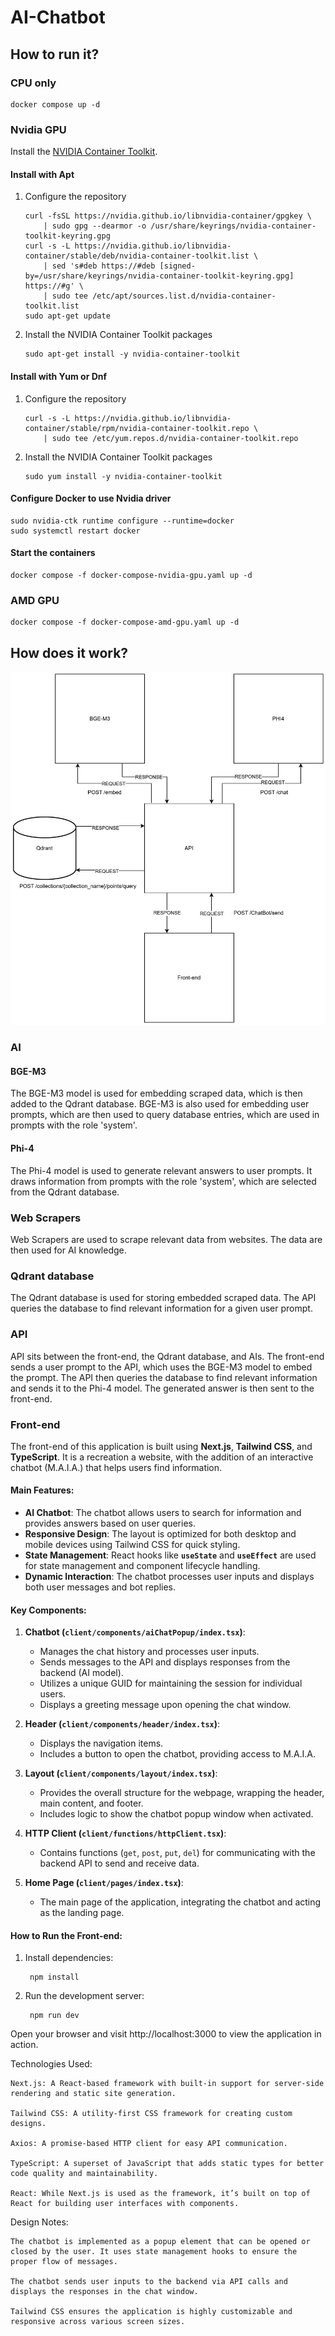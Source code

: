 # AI-Chatbot

## How to run it?

### CPU only

```shell
docker compose up -d
```

### Nvidia GPU
Install the [NVIDIA Container Toolkit](https://docs.nvidia.com/datacenter/cloud-native/container-toolkit/latest/install-guide.html#installation).

#### Install with Apt
1.  Configure the repository

    ```shell
    curl -fsSL https://nvidia.github.io/libnvidia-container/gpgkey \
        | sudo gpg --dearmor -o /usr/share/keyrings/nvidia-container-toolkit-keyring.gpg
    curl -s -L https://nvidia.github.io/libnvidia-container/stable/deb/nvidia-container-toolkit.list \
        | sed 's#deb https://#deb [signed-by=/usr/share/keyrings/nvidia-container-toolkit-keyring.gpg] https://#g' \
        | sudo tee /etc/apt/sources.list.d/nvidia-container-toolkit.list
    sudo apt-get update
    ```

2.  Install the NVIDIA Container Toolkit packages

    ```shell
    sudo apt-get install -y nvidia-container-toolkit
    ```

#### Install with Yum or Dnf
1.  Configure the repository

    ```shell
    curl -s -L https://nvidia.github.io/libnvidia-container/stable/rpm/nvidia-container-toolkit.repo \
        | sudo tee /etc/yum.repos.d/nvidia-container-toolkit.repo
    ```

2. Install the NVIDIA Container Toolkit packages

    ```shell
    sudo yum install -y nvidia-container-toolkit
    ```

#### Configure Docker to use Nvidia driver

```shell
sudo nvidia-ctk runtime configure --runtime=docker
sudo systemctl restart docker
```

#### Start the containers

```shell
docker compose -f docker-compose-nvidia-gpu.yaml up -d
```

### AMD GPU

```shell
docker compose -f docker-compose-amd-gpu.yaml up -d
```

## How does it work?

![Connection diagram of the app](./docs/images/connection_diagram.svg)

### AI

#### BGE-M3

The BGE-M3 model is used for embedding scraped data, which is then added to the Qdrant database. BGE-M3 is also used for embedding user prompts, which are then used to query database entries, which are used in prompts with the role 'system'.

#### Phi-4

The Phi-4 model is used to generate relevant answers to user prompts. It draws information from prompts with the role 'system', which are selected from the Qdrant database.

### Web Scrapers

Web Scrapers are used to scrape relevant data from websites. The data are then used for AI knowledge.

### Qdrant database

The Qdrant database is used for storing embedded scraped data. The API queries the database to find relevant information for a given user prompt.

### API

API sits between the front-end, the Qdrant database, and AIs. The front-end sends a user prompt to the API, which uses the BGE-M3 model to embed the prompt. The API then queries the database to find relevant information and sends it to the Phi-4 model. The generated answer is then sent to the front-end.

### Front-end

The front-end of this application is built using **Next.js**, **Tailwind CSS**, and **TypeScript**. It is a recreation a website, with the addition of an interactive chatbot (M.A.I.A.) that helps users find information.

#### Main Features:
- **AI Chatbot**: The chatbot allows users to search for information and provides answers based on user queries.
- **Responsive Design**: The layout is optimized for both desktop and mobile devices using Tailwind CSS for quick styling.
- **State Management**: React hooks like **`useState`** and **`useEffect`** are used for state management and component lifecycle handling.
- **Dynamic Interaction**: The chatbot processes user inputs and displays both user messages and bot replies.

#### Key Components:
1. **Chatbot (`client/components/aiChatPopup/index.tsx`)**:
   - Manages the chat history and processes user inputs.
   - Sends messages to the API and displays responses from the backend (AI model).
   - Utilizes a unique GUID for maintaining the session for individual users.
   - Displays a greeting message upon opening the chat window.

2. **Header (`client/components/header/index.tsx`)**:
   - Displays the navigation items.
   - Includes a button to open the chatbot, providing access to M.A.I.A.

3. **Layout (`client/components/layout/index.tsx`)**:
   - Provides the overall structure for the webpage, wrapping the header, main content, and footer.
   - Includes logic to show the chatbot popup window when activated.

4. **HTTP Client (`client/functions/httpClient.tsx`)**:
   - Contains functions (`get`, `post`, `put`, `del`) for communicating with the backend API to send and receive data.

5. **Home Page (`client/pages/index.tsx`)**:
   - The main page of the application, integrating the chatbot and acting as the landing page.

#### How to Run the Front-end:

1. Install dependencies:

   ```shell
    npm install
   ```

2. Run the development server:

   ```shell
    npm run dev
   ```

Open your browser and visit http://localhost:3000 to view the application in action.


Technologies Used:

    Next.js: A React-based framework with built-in support for server-side rendering and static site generation.

    Tailwind CSS: A utility-first CSS framework for creating custom designs.

    Axios: A promise-based HTTP client for easy API communication.

    TypeScript: A superset of JavaScript that adds static types for better code quality and maintainability.

    React: While Next.js is used as the framework, it’s built on top of React for building user interfaces with components.

Design Notes:

    The chatbot is implemented as a popup element that can be opened or closed by the user. It uses state management hooks to ensure the proper flow of messages.

    The chatbot sends user inputs to the backend via API calls and displays the responses in the chat window.

    Tailwind CSS ensures the application is highly customizable and responsive across various screen sizes.
